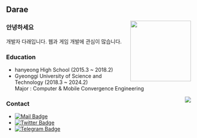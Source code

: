 ## Darae

<img align='right' src="https://github-readme-stats.vercel.app/api?username=kdo9921&count_private=true&show_icons=true&bg_color=30,e96443,904e95&title_color=fff&text_color=fff&icon_color=fff" height="165">

### 안녕하세요
개발자 다래입니다. 웹과 게임 개발에 관심이 많습니다.

### Education

- hanyeong High School (2015.3 ~ 2018.2)
- Gyeonggi University of Science and Technology (2018.3 ~ 2024.2)<br>Major : Computer & Mobile Convergence Engineering

<img align='right' src="http://mazassumnida.wtf/api/v2/generate_badge?boj=darae">

### Contact

- [![Mail Badge](https://img.shields.io/badge/Mail-9CE159?style=flat&logo=Mail.Ru&logoColor=8C5E29)](mailto:kiwi@darae.dev)
- [![Twitter Badge](https://img.shields.io/badge/Twitter-1DA1F2?style=flat&logo=Twitter&logoColor=ffffff)](https://twitter.com/_darae_)
- [![Telegram Badge](https://img.shields.io/badge/Telegram-26A5E4?style=flat&logo=Telegram&logoColor=ffffff)](https://t.me/Chamdarae)
